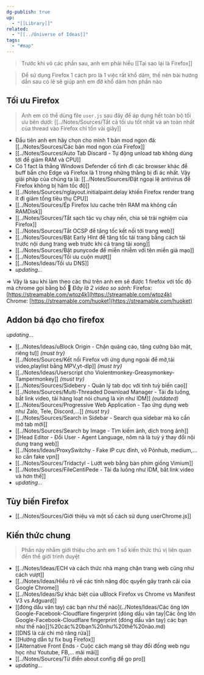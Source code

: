 ```yaml
---
dg-publish: true
up:
  - "[[Library]]"
related:
  - "[[../Universe of Ideas]]"
tags:
  - "#map"
---
```

> Trước khi vô các phần sau, anh em phải hiểu [[Tại sao lại là Firefox]]

> Để sử dụng Firefox 1 cách pro là 1 việc rất khổ dâm, thế nên bài hướng dẫn sau có lẽ sẽ giúp anh em đỡ khổ dâm hơn phần nào 
## Tối ưu Firefox

> Anh em có thể dùng file `user.js` sau đây để áp dụng hết toàn bộ tối ưu bên dưới: [[../Notes/Sources/Tất cả tối ưu tốt nhất và an toàn nhất của thread vào Firefox chỉ tốn vài giây]]
- Đầu tiên anh em hãy chọn cho mình 1 bản mod ngon đã: [[../Notes/Sources/Các bản mod ngon của Firefox]]
- [[../Notes/Sources/Auto Tab Discard - Tự động unload tab không dùng tới để giảm RAM và CPU]]
- Có 1 fact là thằng Windows Defender cố tình đì các browser khác để buff bẩn cho Edge và Firefox là 1 trong những thằng bị đì ác nhất. Vậy giải pháp của chúng ta là: [[../Notes/Sources/Đặt ngoại lệ antivirus để Firefox không bị hãm tốc độ]]
- [[../Notes/Sources/nglayout.initialpaint.delay khiến Firefox render trang ít đi giảm tổng tiêu thụ CPU]]
- [[../Notes/Sources/Ép Firefox lưu cache trên RAM mà không cần RAMDisk]]
- [[../Notes/Sources/Tắt sạch tác vụ chạy nền, chia sẻ trải nghiệm của Firefox]]
- [[../Notes/Sources/Tắt OCSP để tăng tốc kết nối tới trang web]]
- [[../Notes/Sources/Bật Early Hint để tăng tốc tải trang bằng cách tải trước nội dung trang web trước khi cả trang tải xong]]
- [[../Notes/Sources/Bật punycode để miễn nhiễm với tên miền giả mạo]]
- [[../Notes/Sources/Tối ưu cuộn mượt]]
- [[../Notes/Ideas/Tối ưu DNS]]
- *updating...*

=> Vậy là sau khi làm theo các thứ trên anh em sẽ được 1 firefox với tốc độ mà chrome gọi bằng bố 🤪
*Đây là 2 video so sánh:*
Firefox: [https://streamable.com/wtoz4k](https://streamable.com/wtoz4k)  
Chrome: [https://streamable.com/huoket](https://streamable.com/huoket)

## Addon bá đạo cho firefox
*updating...*
- [[../Notes/Ideas/uBlock Origin - Chặn quảng cáo, tăng cường bảo mật, riêng tư]] *(must try)*
- [[../Notes/Sources/Kết nối Firefox với ứng dụng ngoài để mở,tải video,playlist bằng MPV,yt-dlp]] *(must try)*
- [[../Notes/Ideas/Userscript cho Violentmonkey-Greasymonkey-Tampermonkey]] *(must try)*
- [[../Notes/Sources/Sidebery - Quản lý tab dọc với tính tuỳ biến cao]]
- [[../Notes/Sources/Multi-Threaded Download Manager - Tải đa luồng, bắt link video, tải hàng loạt nói chung là xịn như IDM]] *(outdated)*
- [[../Notes/Sources/Progressive Web Application - Tạo ứng dụng web như Zalo, Tele, Discord,...]] *(must try)*
- [[../Notes/Sources/Search in Sidebar - Search qua sidebar mà ko cần mở tab mới]]
- [[../Notes/Sources/Search by Image - Tìm kiếm ảnh, dịch trong ảnh]]
- [[Head Editor - Đổi User - Agent Language, nôm nà là tuỳ ý thay đổi nội dung trang web]]
- [[../Notes/Ideas/ProxySwitchy - Fake IP cực đỉnh, vô Pỏnhub, medium,... ko cần fake vpn]]
- [[../Notes/Sources/Tridactyl - Lướt web bằng bàn phím giống Vimium]]
- [[../Notes/Sources/FileCentiPede - Tải đa luồng như IDM, bắt link video và hơn thế]]
- *updating...*

## Tùy biến Firefox 
- [[../Notes/Sources/Giới thiệu và một số cách sử dụng userChrome.js]]


## Kiến thức chung

> Phần này nhằm giới thiệu cho anh em 1 số kiến thức thú vị liên quan đến thế giới trình duyệt

- [[../Notes/Ideas/ECH và cách thức nhà mạng chặn trang web cũng như cách vượt]]
- [[../Notes/Ideas/Hiểu rõ về các tính năng độc quyền gây tranh cãi của Google Chrome]]
- [[../Notes/Ideas/Sự khác biệt của uBlock Firefox vs Chrome vs Manifest V3 vs Adguard]]
- [[đóng dấu vân tay) các bạn như thế nào](../Notes/Ideas/Các ông lớn Google-Facebook-Cloudflare fingerprint (đóng dấu vân tay|Các ông lớn Google-Facebook-Cloudflare fingerprint (đóng dấu vân tay) các bạn như thế nào]]%20các%20bạn%20như%20thế%20nào.md)
- [[DNS là cái chi mô răng rứa]]
- [[Hướng dẫn tự fix bug Firefox]]
- [[Alternative Front Ends - Cuộc cách mạng sẽ thay đổi đống web ngu học như Youtube, FB,... mãi mãi]]
- [[../Notes/Sources/Từ điển about config để go pro]]
- *updating...*